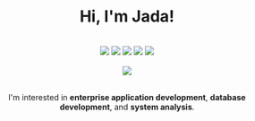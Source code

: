 <div align="center">
<h1>Hi, I'm Jada!</h1>

</br>

<img src="https://img.shields.io/badge/python-3670A0?style=for-the-badge&logo=python&logoColor=ffdd54">
<!-- <img src="https://img.shields.io/badge/html5-%23E34F26.svg?style=for-the-badge&logo=html5&logoColor=white"> -->
<!-- <img src="https://img.shields.io/badge/css3-%231572B6.svg?style=for-the-badge&logo=css3&logoColor=white"> -->
<!-- <img src="https://img.shields.io/badge/django-%23092E20.svg?style=for-the-badge&logo=django&logoColor=white"> -->
<img src="https://img.shields.io/badge/PLSQL-F80000?style=for-the-badge&logo=oracle&logoColor=black">
<img src="https://img.shields.io/badge/mysql-%2300f.svg?style=for-the-badge&logo=mysql&logoColor=white">
<img src="https://img.shields.io/badge/Oracle-F80000?style=for-the-badge&logo=oracle&logoColor=white">
<img src="https://img.shields.io/badge/Microsoft%20SQL%20Server-CC2927?style=for-the-badge&logo=microsoft%20sql%20server&logoColor=white">
<!-- <img src="https://img.shields.io/badge/Tableau-0176D3?style=for-the-badge&logo=tableau=fff"> -->
<!-- <img src="https://img.shields.io/badge/Excel-168363?style=for-the-badge&logo=excel=fff"> -->

</br>
</br>

<img src="https://github-readme-stats.vercel.app/api?username=jadawhite21&hide_title=true&show_icons=true&hide=issues&disable_animations=true">

</br>
</br>

<p>I'm interested in <strong>enterprise application development</strong>, <strong>database development</strong>, and <strong>system analysis</strong>.</p>
</div>
